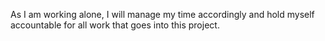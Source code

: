 As I am working alone, I will manage my time accordingly and hold myself accountable for all work that goes into this project.